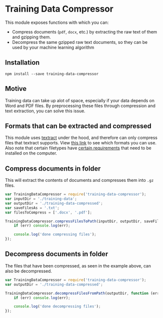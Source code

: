 Training Data Compressor
========================

This module exposes functions with which you can:

* Compress documents (`pdf`, `docx`, etc.) by extracting the raw text of them and gzipping them.
* Decompress the same gzipped raw text documents, so they can be used by your machine learning algorithm

## Installation
    npm install --save training-data-compressor

## Motive
Training data can take up alot of space, especially if your data depends on Word and PDF files.
By preprocessing these files through compression and text extraction, you can solve this issue.

## Formats that can be extracted and compressed
This module uses [textract](https://github.com/dbashford/textract) under the hood, and therefore can only compress files that textract supports.
View [this link](https://github.com/dbashford/textract#currently-extracts) to see which formats you can use.
Also note that certain filetypes have [certain requirements](https://github.com/dbashford/textract#extraction-requirements) that need to be installed on the computer. 


## Compress documents in folder
This will extract the contents of documents and compresses them into `.gz` files.

``` javascript
var TrainingDataCompressor = require('training-data-compressor');
var inputDir = './training-data';
var outputDir = './training-data-compressed';
var saveFilesAs = '.txt';
var filesToCompress = ['.docx', '.pdf'];

TrainingDataCompressor.compressFilesToPath(inputDir, outputDir, saveFilesAs, filesToCompress, function (err) {
    if (err) console.log(err);

    console.log('done compressing files');
});
```

## Decompress documents in folder
The files that have been compressed, as seen in the example above, can also be decompressed.

``` javascript
var TrainingDataCompressor = require('training-data-compressor');
var outputDir = './training-data-compressed';

TrainingDataCompressor.decompressFilesFromPath(outputDir, function (err) {
    if (err) console.log(err);

    console.log('done decompressing files');
});
```
